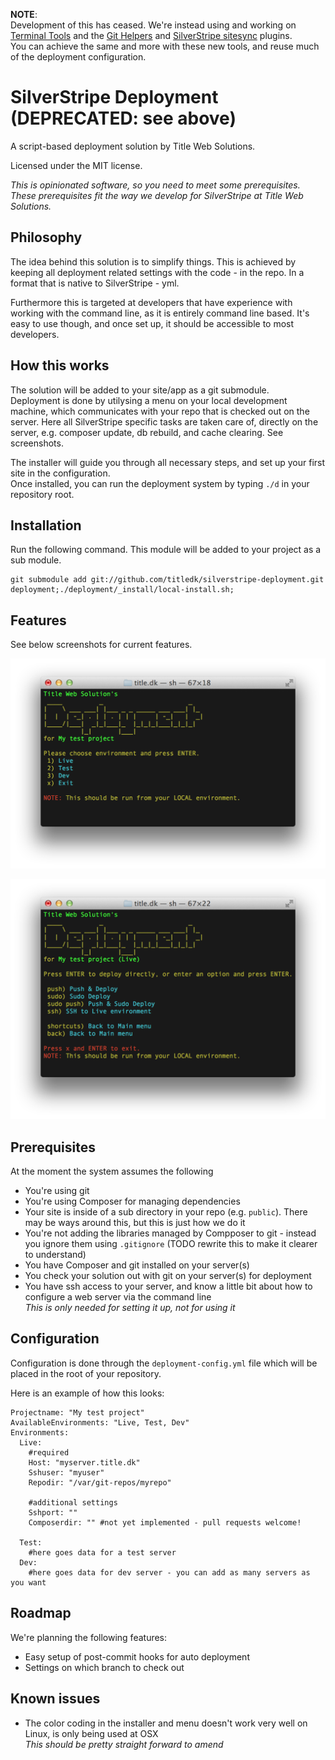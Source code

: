 **NOTE**:    
Development of this has ceased. We're instead using and working on [Terminal Tools](https://github.com/titledk/ttools-core) and the [Git Helpers](https://github.com/titledk/ttools-githelpers) and [SilverStripe sitesync](https://github.com/titledk/ttools-sitesync-silverstripe) plugins.   
You can achieve the same and more with these new tools, and reuse much of the deployment configuration.


# SilverStripe Deployment (DEPRECATED: see above)

A script-based deployment solution by Title Web Solutions.

Licensed under the MIT license.


_This is opinionated software, so you need to meet some prerequisites.    
These prerequisites fit the way we develop for SilverStripe at Title Web Solutions._


## Philosophy

The idea behind this solution is to simplify things.
This is achieved by keeping all deployment related settings with the code - in the repo.
In a format that is native to SilverStripe - yml.

Furthermore this is targeted at developers that have experience with working with the command line,
as it is entirely command line based. It's easy to use though, and once set up, it should
be accessible to most developers.


## How this works

The solution will be added to your site/app as a git submodule.   
Deployment is done by utilysing a menu on your local development machine, which communicates
with your repo that is checked out on the server. Here all SilverStripe specific tasks are taken care of,
directly on the server, e.g. composer update, db rebuild, and cache clearing. See screenshots.


The installer will guide you through all necessary steps, and set up your first site in the configuration.    
Once installed, you can run the deployment system by typing `./d` in your repository root.


## Installation

Run the following command. This module will be added to your project as a sub module.

	git submodule add git://github.com/titledk/silverstripe-deployment.git deployment;./deployment/_install/local-install.sh;



## Features

See below screenshots for current features.


![Main menu](docs/img/main-menu.png)

![Environment menu](docs/img/env-menu.png)



## Prerequisites

At the moment the system assumes the following

* You're using git
* You're using Composer for managing dependencies
* Your site is inside of a sub directory in your repo (e.g. `public`). There may be ways around this, but this is just how we do it
* You're not adding the libraries managed by Compposer to git - instead you ignore them using `.gitignore` (TODO rewrite this to make it clearer to understand)
* You have Composer and git installed on your server(s)
* You check your solution out with git on your server(s) for deployment
* You have ssh access to your server, and know a little bit about how to configure a web server via the command line    
_This is only needed for setting it up, not for using it_


## Configuration

Configuration is done through the `deployment-config.yml` file which will be placed 
in the root of your repository.

Here is an example of how this looks:

	Projectname: "My test project"
	AvailableEnvironments: "Live, Test, Dev"
	Environments:
	  Live:
		#required
		Host: "myserver.title.dk"
		Sshuser: "myuser"
		Repodir: "/var/git-repos/myrepo"
	
		#additional settings
		Sshport: ""
		Composerdir: "" #not yet implemented - pull requests welcome!
	
	  Test:
		#here goes data for a test server
	  Dev:
		#here goes data for dev server - you can add as many servers as you want


## Roadmap

We're planning the following features:

* Easy setup of post-commit hooks for auto deployment
* Settings on which branch to check out



## Known issues

* The color coding in the installer and menu doesn't work very well on Linux, is only being used at OSX    
_This should be pretty straight forward to amend_





